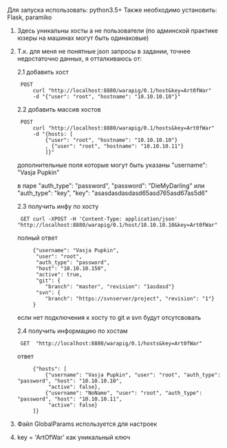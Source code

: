 Для запуска использовать: python3.5+
Также необходимо установить: Flask, paramiko

1. Здесь уникальны хосты а не пользователи (по админской практике юзеры на машинах могут быть одинаковые)
2. Т.к. для меня не понятные json запросы в задании, точнее недостаточно данных, я отталкиваюсь от:
	
	2.1 добавить хост

		POST 
			curl "http://localhost:8880/warapig/0.1/host&key=Art0fWar" 
			-d "{"user": "root", "hostname": "10.10.10.10"}"
	2.2 добавить массив хостов 

		POST 
			curl "http://localhost:8880/warapig/0.1/hosts&key=Art0fWar" 
			-d "{hosts: [
				{"user": "root", "hostname": "10.10.10.10"}
				, {"user": "root", "hostname": "10.10.10.11"}
				]}"

	дополнительные поля которые могут быть указаны
			"username": "Vasja Pupkin"
			
	в паре
			"auth_type": "password", "password": "DieMyDarling" 
		или
			"auth_type": "key", "key": "asasdasdasdasd65asd765asd67as5d6"
	
	2.3 получить инфу по хосту

		GET curl -XPOST -H 'Content-Type: application/json' "http://localhost:8880/warapig/0.1/host/10.10.10.10&key=Art0fWar"

	полный ответ

			{"username": "Vasja Pupkin", 
			 "user": "root", 
			 "auth_type": "password", 
			 "host": "10.10.10.150", 
			 "active": true, 
			 "git": {
				"branch": "master", "revision": "1asdasd"}
			 "svn": {
				"branch": "https://svnserver/project", "revision": "1"}
			}

	если нет подключения к хосту то git и svn будут отсутсвовать

	2.4 получить информацию по хостам

		GET  "http://localhost:8880/warapig/0.1/hosts&key=Art0fWar"
		
	ответ

			{"hosts": [
				{"username": "Vasja Pupkin", "user": "root", "auth_type": "password", "host": "10.10.10.10", 
			 	 "active": false},  
				{"username": "NoName", "user": "root", "auth_type": "password", "host": "10.10.10.11", 
			 	 "active": false}
			]}

3. Файл GlobalParams используется для настроек
4. key = 'ArtOfWar' как уникальный ключ
			
